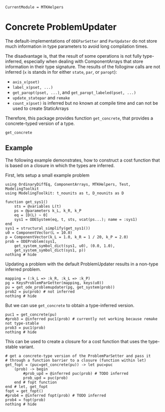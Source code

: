 ```@meta
CurrentModule = MTKHelpers
```

# Concrete ProblemUpdater

The default-implementations of `ODEParSetter` and `ParUpdater` do not
store much information in type parameters to avoid long compilation times.

The disadvantage is, that the result of some operations is not fully type-
inferred, especially when dealing with ComponentArrays that store information
in their type signature. The results of the folloginw calls are not inferred
(`x` is stands in for either `state`, `par`, or `paropt`):
- `axis_x(pset)`
- `label_x(pset, ...)` 
- `get_paropt(pset, ...)`, and `get_paropt_labeled(pset, ...)`
- `update_statepar` and `remake`
- `count_x(pset)` is inferred but no known at compile time and 
   can not be used to create StaticArrays

Therefore, this package provides function `get_concrete`, that provides
a concrete-typed version of a type.

```@docs
get_concrete
```

## Example
The following example demonstrates, how to construct a cost function that
is based on a closure in which the types are inferred.

First, lets setup a small example problem
```@example doc
using OrdinaryDiffEq, ComponentArrays, MTKHelpers, Test, ModelingToolkit   
using ModelingToolkit: t_nounits as t, D_nounits as D

function get_sys1()
    sts = @variables L(t)
    ps = @parameters k_L, k_R, k_P
    eq = [D(L) ~ 0]
    sys1 = ODESystem(eq, t, sts, vcat(ps...); name = :sys1)
end
sys1 = structural_simplify(get_sys1())
u0 = ComponentVector(L = 10.0)
p = ComponentVector(k_L = 1.0, k_R = 1 / 20, k_P = 2.0)
prob = ODEProblem(sys1,
    get_system_symbol_dict(sys1, u0), (0.0, 1.0),
    get_system_symbol_dict(sys1, p))
nothing # hide
```

Updating a problem with the default ProblemUpdater results in a non-type inferred
problem.
```@example doc
mapping = (:k_L => :k_R, :k_L => :k_P)
pg = KeysProblemParGetter(mapping, keys(u0)) 
pu = get_ode_problemupdater(pg, get_system(prob))
prob2 = pu(prob) # not inferred
nothing # hide
```

But we can use `get_concrete` to obtain a type-inferred version. 
```@example doc
puc1 = get_concrete(pu)
#prob3 = @inferred puc1(prob) # currently not working because remake not type-stable
prob3 = puc1(prob)
nothing # hide
```

This can be used to create a closure for a cost function that uses
the type-stable variant.

```@example doc
# get a concrete-type version of the ProblemParSetter and pass it 
# through a function barrier to a closure (function within let)
get_fopt = (puc=get_concrete(pu)) -> let puc=puc
    (prob) -> begin
        #prob_upd = @inferred puc(prob) # TODO inferred
        prob_upd = puc(prob)
    end # fopt function
end # let, get_fopt
fopt = get_fopt()
#prob4 = @inferred fopt(prob) # TODO inferred
prob4 = fopt(prob)
nothing # hide
```

